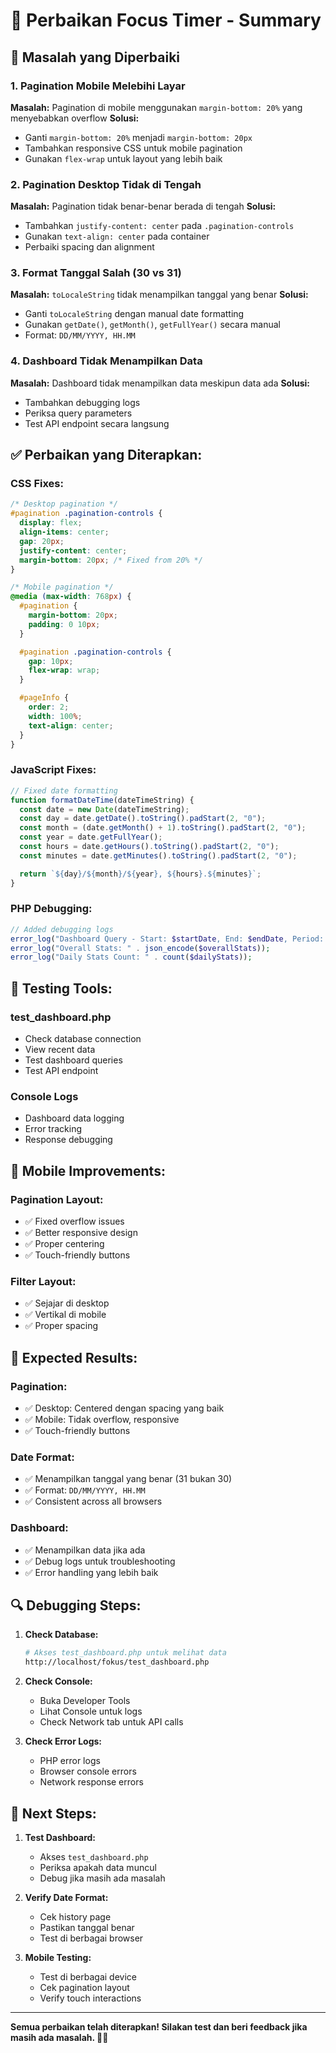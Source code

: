 # 🔧 Perbaikan Focus Timer - Summary

## 🚨 Masalah yang Diperbaiki

### **1. Pagination Mobile Melebihi Layar**

**Masalah:** Pagination di mobile menggunakan `margin-bottom: 20%` yang menyebabkan overflow
**Solusi:**

- Ganti `margin-bottom: 20%` menjadi `margin-bottom: 20px`
- Tambahkan responsive CSS untuk mobile pagination
- Gunakan `flex-wrap` untuk layout yang lebih baik

### **2. Pagination Desktop Tidak di Tengah**

**Masalah:** Pagination tidak benar-benar berada di tengah
**Solusi:**

- Tambahkan `justify-content: center` pada `.pagination-controls`
- Gunakan `text-align: center` pada container
- Perbaiki spacing dan alignment

### **3. Format Tanggal Salah (30 vs 31)**

**Masalah:** `toLocaleString` tidak menampilkan tanggal yang benar
**Solusi:**

- Ganti `toLocaleString` dengan manual date formatting
- Gunakan `getDate()`, `getMonth()`, `getFullYear()` secara manual
- Format: `DD/MM/YYYY, HH.MM`

### **4. Dashboard Tidak Menampilkan Data**

**Masalah:** Dashboard tidak menampilkan data meskipun data ada
**Solusi:**

- Tambahkan debugging logs
- Periksa query parameters
- Test API endpoint secara langsung

## ✅ **Perbaikan yang Diterapkan:**

### **CSS Fixes:**

```css
/* Desktop pagination */
#pagination .pagination-controls {
  display: flex;
  align-items: center;
  gap: 20px;
  justify-content: center;
  margin-bottom: 20px; /* Fixed from 20% */
}

/* Mobile pagination */
@media (max-width: 768px) {
  #pagination {
    margin-bottom: 20px;
    padding: 0 10px;
  }

  #pagination .pagination-controls {
    gap: 10px;
    flex-wrap: wrap;
  }

  #pageInfo {
    order: 2;
    width: 100%;
    text-align: center;
  }
}
```

### **JavaScript Fixes:**

```javascript
// Fixed date formatting
function formatDateTime(dateTimeString) {
  const date = new Date(dateTimeString);
  const day = date.getDate().toString().padStart(2, "0");
  const month = (date.getMonth() + 1).toString().padStart(2, "0");
  const year = date.getFullYear();
  const hours = date.getHours().toString().padStart(2, "0");
  const minutes = date.getMinutes().toString().padStart(2, "0");

  return `${day}/${month}/${year}, ${hours}.${minutes}`;
}
```

### **PHP Debugging:**

```php
// Added debugging logs
error_log("Dashboard Query - Start: $startDate, End: $endDate, Period: $period");
error_log("Overall Stats: " . json_encode($overallStats));
error_log("Daily Stats Count: " . count($dailyStats));
```

## 🧪 **Testing Tools:**

### **test_dashboard.php**

- Check database connection
- View recent data
- Test dashboard queries
- Test API endpoint

### **Console Logs**

- Dashboard data logging
- Error tracking
- Response debugging

## 📱 **Mobile Improvements:**

### **Pagination Layout:**

- ✅ Fixed overflow issues
- ✅ Better responsive design
- ✅ Proper centering
- ✅ Touch-friendly buttons

### **Filter Layout:**

- ✅ Sejajar di desktop
- ✅ Vertikal di mobile
- ✅ Proper spacing

## 🎯 **Expected Results:**

### **Pagination:**

- ✅ Desktop: Centered dengan spacing yang baik
- ✅ Mobile: Tidak overflow, responsive
- ✅ Touch-friendly buttons

### **Date Format:**

- ✅ Menampilkan tanggal yang benar (31 bukan 30)
- ✅ Format: `DD/MM/YYYY, HH.MM`
- ✅ Consistent across all browsers

### **Dashboard:**

- ✅ Menampilkan data jika ada
- ✅ Debug logs untuk troubleshooting
- ✅ Error handling yang lebih baik

## 🔍 **Debugging Steps:**

1. **Check Database:**

   ```bash
   # Akses test_dashboard.php untuk melihat data
   http://localhost/fokus/test_dashboard.php
   ```

2. **Check Console:**

   - Buka Developer Tools
   - Lihat Console untuk logs
   - Check Network tab untuk API calls

3. **Check Error Logs:**
   - PHP error logs
   - Browser console errors
   - Network response errors

## 🚀 **Next Steps:**

1. **Test Dashboard:**

   - Akses `test_dashboard.php`
   - Periksa apakah data muncul
   - Debug jika masih ada masalah

2. **Verify Date Format:**

   - Cek history page
   - Pastikan tanggal benar
   - Test di berbagai browser

3. **Mobile Testing:**
   - Test di berbagai device
   - Cek pagination layout
   - Verify touch interactions

---

**Semua perbaikan telah diterapkan! Silakan test dan beri feedback jika masih ada masalah. 🎯✨**
